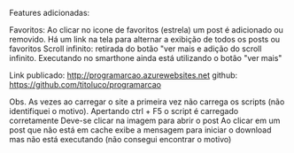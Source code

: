 Features adicionadas:

Favoritos: Ao clicar no icone de favoritos (estrela) um post é adicionado ou removido. Há um link na tela para alternar a exibição de todos os posts ou favoritos 
Scroll infinito: retirada do botão "ver mais e adição do scroll infinito. Executando no smarthone ainda está utilizando o botão "ver mais"

Link publicado: http://programarcao.azurewebsites.net
github: https://github.com/titoluco/programarcao

Obs. 
As vezes ao carregar o site a primeira vez não carrega os scripts (não identifiquei o motivo). Apertando ctrl + F5 o script é carregado corretamente
Deve-se clicar na imagem para abrir o post
Ao clicar em um post que não está em cache exibe a mensagem para iniciar o download mas não está executando (não consegui encontrar o motivo)